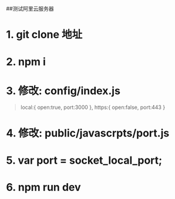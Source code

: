 
##测试阿里云服务器

# 1. git clone 地址
# 2. npm i
# 3. 修改: config/index.js 
  > local:{
  >   open:true,
  >   port:3000
  > },
  > https:{
  >   open:false,
  >   port:443
  > }
# 4. 修改: public/javascrpts/port.js
# 5. var port = socket_local_port;
# 6. npm run dev